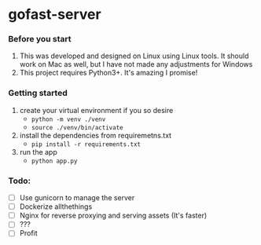 # gofast-server

### Before you start
  1. This was developed and designed on Linux using Linux tools. It should work on Mac as well, but I have not made any adjustments for Windows
  2. This project requires Python3+. It's amazing I promise!

### Getting started
 1. create your virtual environment if you so desire
    - `python -m venv ./venv`
    - `source ./venv/bin/activate`
 2. install the dependencies from requiremetns.txt
    - `pip install -r requirements.txt`
 3. run the app
    - `python app.py`

### Todo:
 - [ ] Use gunicorn to manage the server
 - [ ] Dockerize allthethings
 - [ ] Nginx for reverse proxying and serving assets (It's faster)
 - [ ] ???
 - [ ] Profit